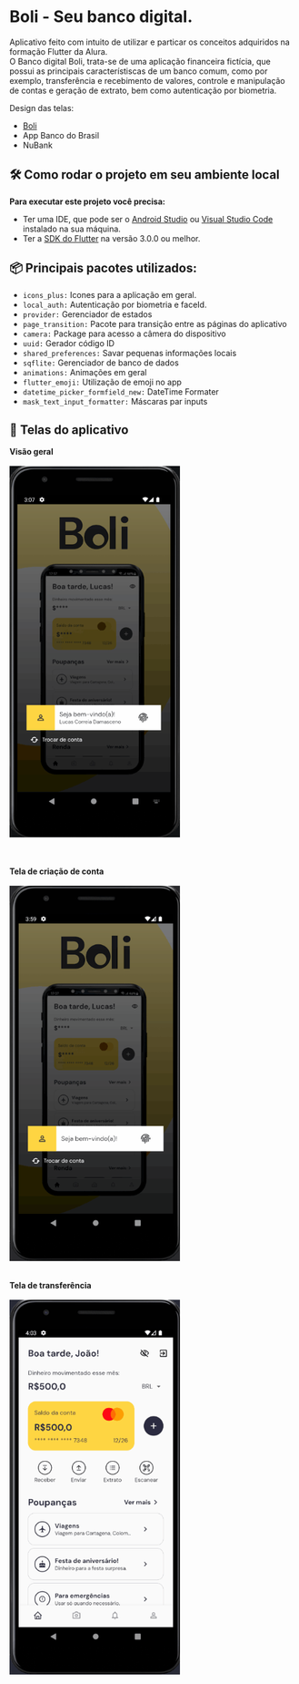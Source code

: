 # Boli - Seu banco digital.

Aplicativo feito com intuito de utilizar e particar os conceitos adquiridos na formação Flutter da Alura.<br>
O Banco digital Boli, trata-se de uma aplicação financeira fictícia, que possui as principais característiscas de um banco comum, como por exemplo, transferência e recebimento de valores, controle e manipulação de contas e geração de extrato, bem como autenticação por biometria.

Design das telas:<br>
- <a href="https://www.behance.net/gallery/173086027/Boli-Manejo-de-Finanzas/modules/977090091" target="_blank">Boli</a><br>
- App Banco do Brasil<br>
- NuBank<br>

## 🛠️ Como rodar o projeto em seu ambiente local

**Para executar este projeto você precisa:**

- Ter uma IDE, que pode ser o  [Android Studio](https://developer.android.com/) ou [Visual Studio Code](https://code.visualstudio.com/) instalado na sua máquina.
- Ter a [SDK do Flutter](https://docs.flutter.dev/get-started/install) na versão 3.0.0 ou melhor.



## 📦 Principais pacotes utilizados:
- `icons_plus:` Icones para a aplicação em geral.
- `local_auth:` Autenticação por biometria e faceId.
- `provider:` Gerenciador de estados
- `page_transition:` Pacote para transição entre as páginas do aplicativo
- `camera:` Package para acesso a câmera do dispositivo
- `uuid:` Gerador código ID
- `shared_preferences:` Savar pequenas informações locais
- `sqflite:` Gerenciador de banco de dados
- `animations:` Animações em geral
- `flutter_emoji:` Utilização de emoji no app
- `datetime_picker_formfield_new:` DateTime Formater
- `mask_text_input_formatter:` Máscaras par inputs

## 📱 Telas do aplicativo

**Visão geral**<br><br>
<img src="/assets/gifs/app-home.gif.gif" alt="Boli -  Seu banco digital" width="300"/><br>
<br><br>

**Tela de criação de conta**<br><br>
<img src="/assets/gifs/create-account.gif.gif" alt="Tela de criação de conta" width="300"/>
<br><br>

**Tela de transferência**<br><br>
<img src="/assets/gifs/make-transfer.gif.gif" alt="Tela de transferência" width="300"/>



